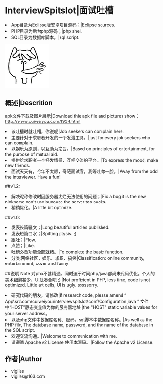 # InterviewSpitslot|面试吐槽
<li>App目录为Eclipse版安卓项目源码；|Eclipse sources.
<li>PHP目录为后台php源码；|php shell.
<li>SQL目录为数据库脚本。|sql script.

 ![github](App/res/drawable-xxhdpi/ic_launcher.png "面试吐槽")
<br/>
## 概述|Descrition
apk文件下载及图片展示|Download thie apk file and pictures show：<a href="http://www.cuiweiyou.com/1934.html" target="_blank">http://www.cuiweiyou.com/1934.html</a>

<li>该吐槽时就吐槽，你说呢|Job seekers can complain here.
<li>主要针对于求职者开发的一个发泄工具。|just for every job seekers who can complain.
<li>以娱乐为原则，以互助为宗旨。|Based on principles of entertainment, for the purpose of mutual aid.
<li>提供给求职者一个抒发情感，互相交流的平台。|To express the mood, make new friends.
<li>面试天天有，今年不太顺，奇葩面试官，我等吐你一脸。|Away from the odd the interviewer. Have a fun!

##v1.2:
<li>解决昵称修改时因服务器太烂无法使用的问题；|Fix a bug it is the new nickname can't use bucause the server too sucks.
<li>稍稍优化。|A little bit optimize.

##v1.0:
<li>发表长篇骚文；|Long beautiful articles published.
<li>发表短篇口水；|Spitting ptysis. ;)
<li>跟吐；|Flow.
<li>点赞；|Like.
<li>吐槽必备功能全部就绪。|To complete the basic function.
<li>分类:网络社区，娱乐、求职、搞笑|Classification: online community, entertainment, cover and funny

##说明|Note
对php不甚精通，同时迫于时间php/java都尚未代码优化。个人的美术细胞甚少，UI就凑合吧 ;) |Not proficient in PHP, less time, code is not optimized. Little art cells, UI is ugly. sssssorry.

<li>研究代码的朋友，请修改|If research code, please amend “ App\src\com\cuiweiyou\interviewspitslot\conf\Configuration.java ” 文件中“HOST”静态变量值为你的服务器地址 |the "HOST" static variable values for your server address。
<li>以及php文件中数据库名称、密码，sql脚本中数据库名称。|As well as the PHP file, The database name, password, and the name of the database in the SQL script.

<li>欢迎交流沟通。|Welcome to communication with me.
<li>请遵循 Apache v2 License 使用本源码。|Follow the Apache v2 License.

## 作者|Author
<li>vigiles
<li>vigiles@163.com
<br/>